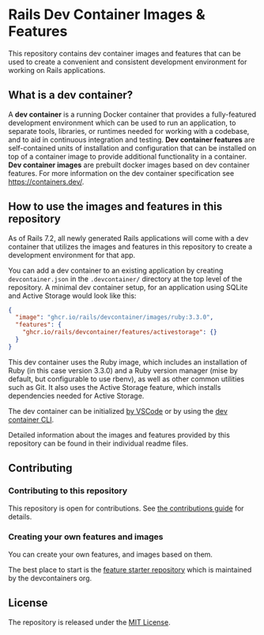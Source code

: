 # Rails Dev Container Images & Features

This repository contains dev container images and features that can be used to create a convenient and consistent
development environment for working on Rails applications.

## What is a dev container?

A **dev container** is a running Docker container that provides a fully-featured development environment  which can be
used to run an application, to separate tools, libraries, or runtimes needed for working with a codebase, and to aid in
continuous integration and testing. **Dev container features** are self-contained units of installation and configuration
that can be installed on top of a container image to provide additional functionality in a container. **Dev container
images** are prebuilt docker images based on dev container features. For more information on the dev container
specification see https://containers.dev/.

## How to use the images and features in this repository

As of Rails 7.2, all newly generated Rails applications will come with a dev container that utilizes the images and
features in this repository to create a development environment for that app.

You can add a dev container to an existing application by creating `devcontainer.json` in the `.devcontainer/` directory
at the top level of the repository. A minimal dev container setup, for an application using SQLite and Active Storage
would look like this:

```json
{
  "image": "ghcr.io/rails/devcontainer/images/ruby:3.3.0",
  "features": {
    "ghcr.io/rails/devcontainer/features/activestorage": {}
  }
}
```

This dev container uses the Ruby image, which includes an installation of Ruby (in this case version 3.3.0) and a Ruby
version manager (mise by default, but configurable to use rbenv), as well as other common utilities such as Git. It also uses the Active Storage feature, which installs
dependencies needed for Active Storage.

The dev container can be initialized [by VSCode](https://code.visualstudio.com/docs/devcontainers/containers) or by using
the [dev container CLI](https://code.visualstudio.com/docs/devcontainers/devcontainer-cli).

Detailed information about the images and features provided by this repository can be found in their individual readme
files.

## Contributing

### Contributing to this repository

This repository is open for contributions. See [the contributions guide](CONTRIBUTING.md) for details.

### Creating your own features and images

You can create your own features, and images based on them.

The best place to start is the [feature starter repository](https://github.com/devcontainers/feature-starter) which is
maintained by the devcontainers org.

## License

The repository is released under the [MIT License](https://opensource.org/licenses/MIT).
